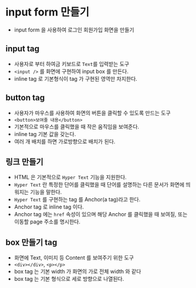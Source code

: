 # input form 만들기

- input form 을 사용하여 로그인 회원가입 화면을 만들기

## input tag

- 사용자로 부터 하여금 키보드로 `Text`를 입력받는 도구
- `<input />` 를 화면에 구현하여 input box 를 만든다.
- inline tag 로 기본형식이 tag 가 구현된 영역만 차지한다.

## button tag

- 사용자가 마우스를 사용하여 화면의 버튼을 클릭할 수 있도록 만드는 도구
- `<button>보여줄 내용</button>`
- 기본적으로 마우스를 클릭했을 때 작은 움직임을 보여준다.
- inline tag 기본 값을 갖는다.
- 여러 개 배치를 하면 가로방향으로 배치가 된다.

## 링크 만들기

- HTML 은 기본적으로 `Hyper Text` 기능을 지원한다.
- `Hyper Text` 란 특정한 단어를 클릭했을 때 단어를 설명하는 다른 문서가 화면에 띄워지는 기능을 말한다.
- `Hyper Text` 를 구현하는 tag 를 Anchor(a tag)라고 한다.
- Anchor tag 로 inline tag 이다.
- Anchor tag 에는 `href` 속성이 있으며 해당 Anchor 를 클릭했을 때 보여질, 또는 이동할 page 주소를 명시한다.

## box 만들기 tag

- 화면에 Text, 이미지 등 Content 를 보여주기 위한 도구
- `<div></div>`, `<p></p>`
- box tag 는 기본 width 가 화면의 가로 전체 width 와 같다
- box tag 는 기본 형식으로 세로 방향으로 나열된다.
